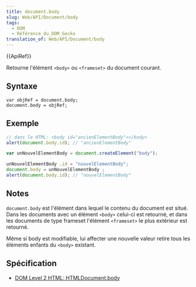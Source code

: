 ```yaml
---
title: document.body
slug: Web/API/Document/body
tags:
  - DOM
  - Référence_du_DOM_Gecko
translation_of: Web/API/Document/body
---
```

{{ApiRef}}

Retourne l'élément `<body>` ou `<frameset>` du document courant.

## Syntaxe

    var objRef = document.body;
    document.body = objRef;

## Exemple

```js
// dans le HTML: <body id="ancienElementBody"></body>
alert(document.body.id); // "ancienElementBody"

var unNouvelElementBody = document.createElement("body");

unNouvelElementBody .id = "nouvelElementBody";
document.body = unNouvelElementBody ;
alert(document.body.id); // "nouvelElementBody"
```

## Notes

`document.body` est l'élément dans lequel le contenu du document est situé. Dans les documents avec un élément `<body>` celui-ci est retourné, et dans les documents de type frameset l'élément `<frameset>` le plus extérieur est retourné.

Même si body est modifiable, lui affecter une nouvelle valeur retire tous les éléments enfants du `<body>` existant.

## Spécification

- [DOM Level 2 HTML: HTMLDocument.body](http://www.w3.org/TR/DOM-Level-2-HTML/html.html#ID-56360201)
